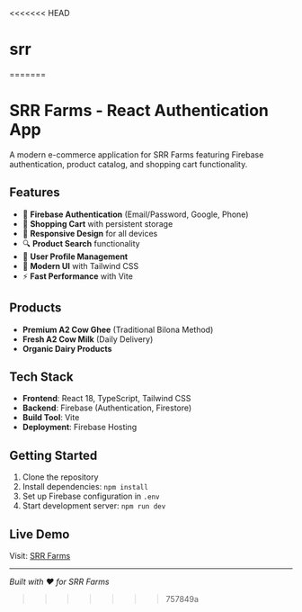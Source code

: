 <<<<<<< HEAD
# srr
=======
# SRR Farms - React Authentication App

A modern e-commerce application for SRR Farms featuring Firebase authentication, product catalog, and shopping cart functionality.

## Features

- 🔐 **Firebase Authentication** (Email/Password, Google, Phone)
- 🛒 **Shopping Cart** with persistent storage
- 📱 **Responsive Design** for all devices
- 🔍 **Product Search** functionality
- 👤 **User Profile Management**
- 🎨 **Modern UI** with Tailwind CSS
- ⚡ **Fast Performance** with Vite

## Products

- **Premium A2 Cow Ghee** (Traditional Bilona Method)
- **Fresh A2 Cow Milk** (Daily Delivery)
- **Organic Dairy Products**

## Tech Stack

- **Frontend**: React 18, TypeScript, Tailwind CSS
- **Backend**: Firebase (Authentication, Firestore)
- **Build Tool**: Vite
- **Deployment**: Firebase Hosting

## Getting Started

1. Clone the repository
2. Install dependencies: `npm install`
3. Set up Firebase configuration in `.env`
4. Start development server: `npm run dev`

## Live Demo

Visit: [SRR Farms](https://srrfarms-24d60.web.app)

---

*Built with ❤️ for SRR Farms*
>>>>>>> 757849a
